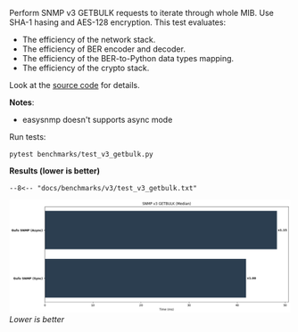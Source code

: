 Perform SNMP v3 GETBULK requests to iterate through whole MIB.
Use SHA-1 hasing and AES-128 encryption. This test evaluates:

* The efficiency of the network stack.
* The efficiency of BER encoder and decoder.
* The efficiency of the BER-to-Python data types mapping.
* The efficiency of the crypto stack.

Look at the [source code][source] for details.

**Notes**:

* easysnmp doesn't supports async mode

Run tests:

```
pytest benchmarks/test_v3_getbulk.py
```

**Results (lower is better)**

```
--8<-- "docs/benchmarks/v3/test_v3_getbulk.txt"
```

![Median chart](getbulk.png)
*Lower is better*

[source]: https://github.com/gufolabs/gufo_snmp/blob/master/benchmarks/test_v3_getbulk.py
